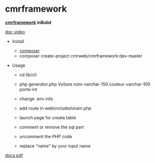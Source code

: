 # cmrframework
**[cmrframework](http://cmrweb.fr) inBulid**
 
 

 [doc video](https://www.youtube.com/watch?v=kbLOpv2vWo4&t=563s)

 
  * Install
    -  [composer](https://getcomposer.org/download/)
    - composer create-project cmrweb/cmrframework:dev-master 

  * Usage
    - cd lib/cli
    - php generator.php Voiture nom-varchar-150 couleur-varchar-100 porte-int 
   
    - change .env info
    - add route in web\includes\main.php
    - launch page for create table
    - comment or remove the sql part
    - uncomment the PHP code
    - replace "name" by your input name
 

 [docs pdf](https://docs.google.com/presentation/d/1FP2pDqd5z5KtJ_tku4P9MljjPUj33xVLkF9VqpDlFII/edit?usp=sharing)

